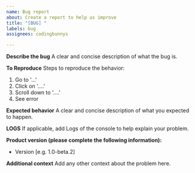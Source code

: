 ```yaml
---
name: Bug report
about: Create a report to help us improve
title: "[BUG] "
labels: bug
assignees: codingbunnys

---
```


**Describe the bug**
A clear and concise description of what the bug is.

**To Reproduce**
Steps to reproduce the behavior:
1. Go to '...'
2. Click on '....'
3. Scroll down to '....'
4. See error

**Expected behavior**
A clear and concise description of what you expected to happen.

**LOGS**
If applicable, add Logs of the console to help explain your problem.

**Product version (please complete the following information):**
 - Version [e.g. 1.0-beta.2]

**Additional context**
Add any other context about the problem here.
